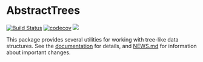 # AbstractTrees

[![Build Status](https://github.com/JuliaCollections/AbstractTrees.jl/actions/workflows/CI.yml/badge.svg)](https://github.com/JuliaCollections/AbstractTrees.jl/actions/workflows/CI.yml)
[![codecov](https://codecov.io/gh/JuliaCollections/AbstractTrees.jl/branch/master/graph/badge.svg)](https://codecov.io/gh/JuliaCollections/AbstractTrees.jl)
[![](https://img.shields.io/badge/docs-stable-blue.svg)](https://JuliaCollections.github.io/AbstractTrees.jl/stable)

This package provides several utilities for working with tree-like data structures.
See the [documentation](https://JuliaCollections.github.io/AbstractTrees.jl/stable)
for details,
and [NEWS.md](NEWS.md) for information about important changes.
